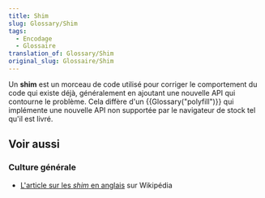 ```yaml
---
title: Shim
slug: Glossary/Shim
tags:
  - Encodage
  - Glossaire
translation_of: Glossary/Shim
original_slug: Glossaire/Shim
---
```


Un **shim** est un morceau de code utilisé pour corriger le comportement du code qui existe déjà, généralement en ajoutant une nouvelle API qui contourne le problème. Cela diffère d'un {{Glossary("polyfill")}} qui implémente une nouvelle API non supportée par le navigateur de stock tel qu'il est livré.

## Voir aussi

### Culture générale

- [L'article sur les <i lang="en">shim</i> en anglais](https://en.wikipedia.org/wiki/Shim_(computing)) sur Wikipédia
